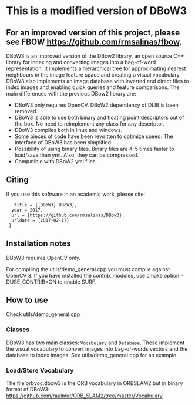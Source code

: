 

This is a modified version of DBoW3
=====
## 
## For an improved version of this project, please see FBOW https://github.com/rmsalinas/fbow. 




DBoW3 is an improved version of the DBow2 library, an open source C++ library for indexing and converting images into a bag-of-word representation. It implements a hierarchical tree for approximating nearest neighbours in the image feature space and creating a visual vocabulary. DBoW3 also implements an image database with inverted and direct files to index images and enabling quick queries and feature comparisons. The main differences with the previous DBow2 library are:

  * DBoW3 only requires OpenCV.  DBoW2 dependency of DLIB is been removed.
  * DBoW3 is able to use both binary and floating point descriptors out of the box. No need to reimplement any class for any descriptor.
  * DBoW3 compiles both in linux and windows.  
  * Some pieces of code have been rewritten to optimize speed. The interface of DBoW3 has been simplified.
  * Possibility of using binary files. Binary files are 4-5 times faster to load/save than yml. Also, they can be compressed.
  * Compatible with DBoW2 yml files

## 
## Citing

If you use this software in an academic work, please cite:
```@online{DBoW3, author = {Rafael Muñoz-Salinas}, 
   title = {{DBoW3} DBoW3}, 
  year = 2017, 
  url = {https://github.com/rmsalinas/DBow3}, 
  urldate = {2017-02-17} 
 } 
```


## Installation notes
 
DBoW3 requires OpenCV only.

For compiling the utils/demo_general.cpp you must compile against OpenCV 3. If you have installed the contrib_modules, use cmake option -DUSE_CONTRIB=ON to enable SURF.

## How to use

Check utils/demo_general.cpp

### Classes 

DBoW3 has two main classes: `Vocabulary` and `Database`. These implement the visual vocabulary to convert images into bag-of-words vectors and the database to index images.
See utils/demo_general.cpp for an example

### Load/Store Vocabulary

The file orbvoc.dbow3 is the ORB vocabulary in ORBSLAM2 but in binary format of DBoW3:  https://github.com/raulmur/ORB_SLAM2/tree/master/Vocabulary
 


